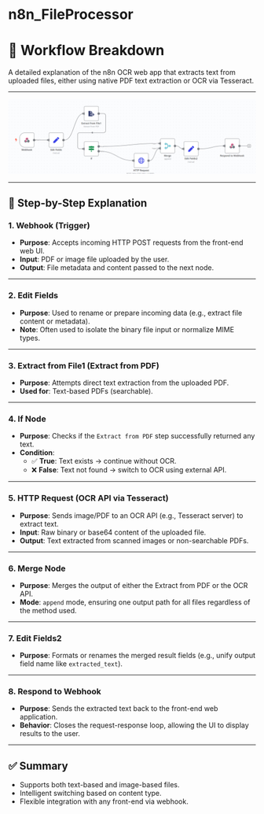 # n8n_FileProcessor
# 🧠 Workflow Breakdown

A detailed explanation of the n8n OCR web app that extracts text from uploaded files, either using native PDF text extraction or OCR via Tesseract.

---

![n8n OCR Workflow](https://github.com/Ahmedsamy96/n8n_FileProcessor/blob/main/n8n_workflow.png)

---

## 🔄 Step-by-Step Explanation

### 1. **Webhook (Trigger)**
- **Purpose**: Accepts incoming HTTP POST requests from the front-end web UI.
- **Input**: PDF or image file uploaded by the user.
- **Output**: File metadata and content passed to the next node.

---

### 2. **Edit Fields**
- **Purpose**: Used to rename or prepare incoming data (e.g., extract file content or metadata).
- **Note**: Often used to isolate the binary file input or normalize MIME types.

---

### 3. **Extract from File1 (Extract from PDF)**
- **Purpose**: Attempts direct text extraction from the uploaded PDF.
- **Used for**: Text-based PDFs (searchable).

---

### 4. **If Node**
- **Purpose**: Checks if the `Extract from PDF` step successfully returned any text.
- **Condition**:
  - ✅ **True**: Text exists → continue without OCR.
  - ❌ **False**: Text not found → switch to OCR using external API.

---

### 5. **HTTP Request (OCR API via Tesseract)**
- **Purpose**: Sends image/PDF to an OCR API (e.g., Tesseract server) to extract text.
- **Input**: Raw binary or base64 content of the uploaded file.
- **Output**: Text extracted from scanned images or non-searchable PDFs.

---

### 6. **Merge Node**
- **Purpose**: Merges the output of either the Extract from PDF or the OCR API.
- **Mode**: `append` mode, ensuring one output path for all files regardless of the method used.

---

### 7. **Edit Fields2**
- **Purpose**: Formats or renames the merged result fields (e.g., unify output field name like `extracted_text`).

---

### 8. **Respond to Webhook**
- **Purpose**: Sends the extracted text back to the front-end web application.
- **Behavior**: Closes the request-response loop, allowing the UI to display results to the user.

---

## ✅ Summary

- Supports both text-based and image-based files.
- Intelligent switching based on content type.
- Flexible integration with any front-end via webhook.

